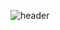 ![header](https://capsule-render.vercel.app/api?type=waving&color=FFD159&height=300&section=header&text=Jinwoo%20Ha&fontSize=90)

